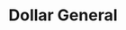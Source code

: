 ---
title: "Dollar General"
url: /orange-beach/dollar-general-orange-beach-boulevard/
shop: variety store
---
